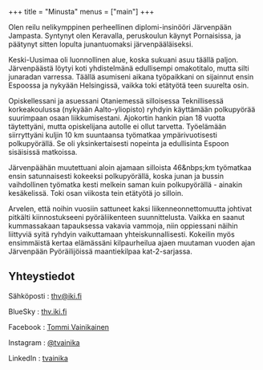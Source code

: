 +++
title = "Minusta"
menus = ["main"]
+++



Olen reilu nelikymppinen perheellinen diplomi-insinööri Järvenpään
Jampasta.  Syntynyt olen Keravalla, peruskoulun käynyt Pornaisissa, ja
päätynyt sitten lopulta junantuomaksi järvenpääläiseksi.

Keski-Uusimaa oli luonnollinen alue, koska sukuani asuu täällä paljon.
Järvenpäästä löytyi koti yhdistelmänä edullisempi omakotitalo, mutta
silti junaradan varressa.  Täällä asumiseni aikana työpaikkani on
sijainnut ensin Espoossa ja nykyään Helsingissä, vaikka toki etätyötä
teen suurelta osin.

Opiskellessani ja asuessani Otaniemessä silloisessa Teknillisessä
korkeakoulussa (nykyään Aalto-yliopisto) ryhdyin käyttämään
polkupyörää suurimpaan osaan liikkumisestani. Ajokortin hankin pian 18
vuotta täytettyäni, mutta opiskelijana autolle ei ollut tarvetta.
Työelämään siirryttyäni kuljin 10&nbsp;km suuntaansa työmatkaa
ympärivuotisesti polkupyörällä. Se oli yksinkertaisesti nopeinta ja
edullisinta Espoon sisäisissä matkoissa.

Järvenpäähän muutettuani aloin ajamaan silloista 46&nbps;km työmatkaa
ensin satunnaisesti kokeeksi polkupyörällä, koska junan ja bussin
vaihdollinen työmatka kesti melkein saman kuin polkupyörällä - ainakin
kesäkelissä.  Toki osan viikosta tein etätyötä jo silloin.

Arvelen, että noihin vuosiin sattuneet kaksi liikenneonnettomuutta
johtivat pitkälti kiinnostukseeni pyöräliikenteen suunnittelusta.
Vaikka en saanut kummassakaan tapauksessa vakavia vammoja, niin
oppiessani näihin liittyviä syitä ryhdyin vaikuttamaan
yhteiskunnallisesti.  Kokeilin myös ensimmäistä kertaa elämässäni
kilpaurheilua ajaen muutaman vuoden ajan Järvenpään Pyöräilijöissä
maantiekilpaa kat-2-sarjassa.

## Yhteystiedot

Sähköposti
: thv@iki.fi

BlueSky
: [thv.iki.fi](https://bsky.app/profile/thv.iki.fi)

Facebook
: [Tommi Vainikainen](https://www.facebook.com/tvainika/)

Instagram
: [@tvainika](https://instagram.com/tvainika)

LinkedIn
: [tvainika](https://linkedin.com/in/tvainika)


